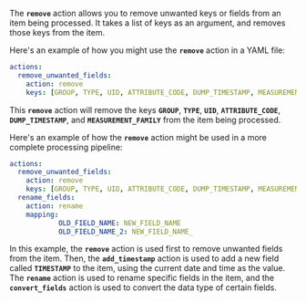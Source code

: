 
The **`remove`** action allows you to remove unwanted keys or fields from an item being processed. It takes a list of keys as an argument, and removes those keys from the item.

Here's an example of how you might use the **`remove`** action in a YAML file:

```yaml
actions:
  remove_unwanted_fields:
    action: remove
    keys: [GROUP, TYPE, UID, ATTRIBUTE_CODE, DUMP_TIMESTAMP, MEASUREMENT_FAMILY]

```

This **`remove`** action will remove the keys **`GROUP`**, **`TYPE`**, **`UID`**, **`ATTRIBUTE_CODE`**, **`DUMP_TIMESTAMP`**, and **`MEASUREMENT_FAMILY`** from the item being processed.

Here's an example of how the **`remove`** action might be used in a more complete processing pipeline:

```yaml
actions:
  remove_unwanted_fields:
    action: remove
    keys: [GROUP, TYPE, UID, ATTRIBUTE_CODE, DUMP_TIMESTAMP, MEASUREMENT_FAMILY]
  rename_fields:
    action: rename
    mapping:
			OLD_FIELD_NAME: NEW_FIELD_NAME
			OLD_FIELD_NAME_2: NEW_FIELD_NAME_
```

In this example, the **`remove`** action is used first to remove unwanted fields from the item. Then, the **`add_timestamp`** action is used to add a new field called **`TIMESTAMP`** to the item, using the current date and time as the value. The **`rename`** action is used to rename specific fields in the item, and the **`convert_fields`** action is used to convert the data type of certain fields.